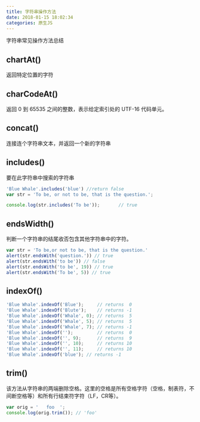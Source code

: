 ```yaml
---
title: 字符串操作方法
date: 2018-01-15 18:02:34
categories: 原生JS
---
```


字符串常见操作方法总结

<!--more-->

## chartAt()

返回特定位置的字符

## charCodeAt()

返回 0 到 65535 之间的整数，表示给定索引处的 UTF-16 代码单元。

## concat()

连接连个字符串文本，并返回一个新的字符串

## includes()

要在此字符串中搜索的字符串

```javascript
'Blue Whale'.includes('blue') //return false
var str = 'To be, or not to be, that is the question.';

console.log(str.includes('To be'));       // true
```

## endsWidth()

判断一个字符串的结尾收否包含其他字符串中的字符。

```javascript
var str = 'To be,or not to be, that is the question.'
alert(str.endsWith('question.')) // true
alert(str.endsWith('to be')) // false
alert(str.endsWith('to be', 19)) // true
alert(str.endsWith('To be', 5)) // true
```

## indexOf()
```javascript
'Blue Whale'.indexOf('Blue');     // returns  0
'Blue Whale'.indexOf('Blute');    // returns -1
'Blue Whale'.indexOf('Whale', 0); // returns  5
'Blue Whale'.indexOf('Whale', 5); // returns  5
'Blue Whale'.indexOf('Whale', 7); // returns -1
'Blue Whale'.indexOf('');         // returns  0
'Blue Whale'.indexOf('', 9);      // returns  9
'Blue Whale'.indexOf('', 10);     // returns 10
'Blue Whale'.indexOf('', 11);     // returns 10
'Blue Whale'.indexOf('blue'); // returns -1
```
## trim()
该方法从字符串的两端删除空格。这里的空格是所有空格字符（空格，制表符，不间断空格等）和所有行结束符字符（LF，CR等）。
```javascript
var orig = '   foo  ';
console.log(orig.trim()); // 'foo'
```